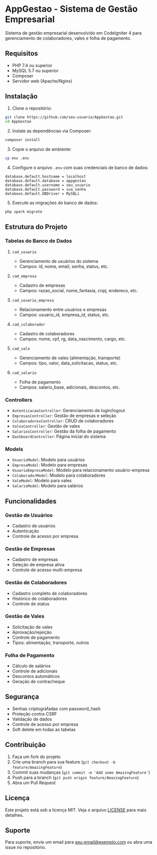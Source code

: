 # AppGestao - Sistema de Gestão Empresarial

Sistema de gestão empresarial desenvolvido em CodeIgniter 4 para gerenciamento de colaboradores, vales e folha de pagamento.

## Requisitos

- PHP 7.4 ou superior
- MySQL 5.7 ou superior
- Composer
- Servidor web (Apache/Nginx)

## Instalação

1. Clone o repositório:
```bash
git clone https://github.com/seu-usuario/AppGestao.git
cd AppGestao
```

2. Instale as dependências via Composer:
```bash
composer install
```

3. Copie o arquivo de ambiente:
```bash
cp env .env
```

4. Configure o arquivo `.env` com suas credenciais de banco de dados:
```env
database.default.hostname = localhost
database.default.database = appgestao
database.default.username = seu_usuario
database.default.password = sua_senha
database.default.DBDriver = MySQLi
```

5. Execute as migrações do banco de dados:
```bash
php spark migrate
```

## Estrutura do Projeto

### Tabelas do Banco de Dados

1. `cad_usuario`
   - Gerenciamento de usuários do sistema
   - Campos: id, nome, email, senha, status, etc.

2. `cad_empresa`
   - Cadastro de empresas
   - Campos: razao_social, nome_fantasia, cnpj, endereco, etc.

3. `cad_usuario_empresa`
   - Relacionamento entre usuários e empresas
   - Campos: usuario_id, empresa_id, status, etc.

4. `cad_colaborador`
   - Cadastro de colaboradores
   - Campos: nome, cpf, rg, data_nascimento, cargo, etc.

5. `cad_vale`
   - Gerenciamento de vales (alimentação, transporte)
   - Campos: tipo, valor, data_solicitacao, status, etc.

6. `cad_salario`
   - Folha de pagamento
   - Campos: salario_base, adicionais, descontos, etc.

### Controllers

- `AutenticacaoController`: Gerenciamento de login/logout
- `EmpresasController`: Gestão de empresas e seleção
- `ColaboradoresController`: CRUD de colaboradores
- `ValesController`: Gestão de vales
- `SalariosController`: Gestão da folha de pagamento
- `DashboardController`: Página inicial do sistema

### Models

- `UsuarioModel`: Modelo para usuários
- `EmpresaModel`: Modelo para empresas
- `UsuarioEmpresaModel`: Modelo para relacionamento usuário-empresa
- `ColaboradorModel`: Modelo para colaboradores
- `ValeModel`: Modelo para vales
- `SalarioModel`: Modelo para salários

## Funcionalidades

### Gestão de Usuários
- Cadastro de usuários
- Autenticação
- Controle de acesso por empresa

### Gestão de Empresas
- Cadastro de empresas
- Seleção de empresa ativa
- Controle de acesso multi-empresa

### Gestão de Colaboradores
- Cadastro completo de colaboradores
- Histórico de colaboradores
- Controle de status

### Gestão de Vales
- Solicitação de vales
- Aprovação/rejeição
- Controle de pagamento
- Tipos: alimentação, transporte, outros

### Folha de Pagamento
- Cálculo de salários
- Controle de adicionais
- Descontos automáticos
- Geração de contracheque

## Segurança

- Senhas criptografadas com password_hash
- Proteção contra CSRF
- Validação de dados
- Controle de acesso por empresa
- Soft delete em todas as tabelas

## Contribuição

1. Faça um fork do projeto
2. Crie uma branch para sua feature (`git checkout -b feature/AmazingFeature`)
3. Commit suas mudanças (`git commit -m 'Add some AmazingFeature'`)
4. Push para a branch (`git push origin feature/AmazingFeature`)
5. Abra um Pull Request

## Licença

Este projeto está sob a licença MIT. Veja o arquivo [LICENSE](LICENSE) para mais detalhes.

## Suporte

Para suporte, envie um email para seu-email@exemplo.com ou abra uma issue no repositório.